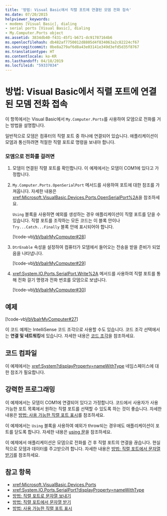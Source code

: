 ```yaml
---
title: '방법: Visual Basic에서 직렬 포트에 연결된 모뎀 전화 접속'
ms.date: 07/20/2015
helpviewer_keywords:
- modems [Visual Basic], dialing
- serial ports [Visual Basic], dialing
- My.Computer.Ports object
ms.assetid: 3834db40-f431-45f1-b671-dc91787164b6
ms.openlocfilehash: db482af7750012d8805d4f834063a2c82224cf67
ms.sourcegitcommit: 0be8a279af6d8a43e03141e349d3efd5d35f8767
ms.translationtype: HT
ms.contentlocale: ko-KR
ms.lasthandoff: 04/18/2019
ms.locfileid: "59337034"
---
```

# <a name="how-to-dial-modems-attached-to-serial-ports-in-visual-basic"></a>방법: Visual Basic에서 직렬 포트에 연결된 모뎀 전화 접속
이 항목에서는 Visual Basic에서 `My.Computer.Ports`를 사용하여 모뎀으로 전화를 거는 방법을 설명합니다.  
  
 일반적으로 모뎀은 컴퓨터의 직렬 포트 중 하나에 연결되어 있습니다. 애플리케이션이 모뎀과 통신하려면 적절한 직렬 포트로 명령을 보내야 합니다.  
  
### <a name="to-dial-a-modem"></a>모뎀으로 전화를 걸려면  
  
1. 모뎀이 연결된 직렬 포트를 확인합니다. 이 예제에서는 모뎀이 COM1에 있다고 가정합니다.  
  
2. `My.Computer.Ports.OpenSerialPort` 메서드를 사용하여 포트에 대한 참조를 가져옵니다. 자세한 내용은 <xref:Microsoft.VisualBasic.Devices.Ports.OpenSerialPort%2A>을 참조하세요.  
  
     `Using` 블록을 사용하면 예외를 생성하는 경우 애플리케이션이 직렬 포트를 닫을 수 있습니다. 직렬 포트를 조작하는 모든 코드는 이 블록 안이나 `Try...Catch...Finally` 블록 안에 표시되어야 합니다.  
  
     [!code-vb[VbVbalrMyComputer#28](~/samples/snippets/visualbasic/VS_Snippets_VBCSharp/VbVbalrMyComputer/VB/Class2.vb#28)]  
  
3. `DtrEnable` 속성을 설정하여 컴퓨터가 모뎀에서 들어오는 전송을 받을 준비가 되었음을 나타냅니다.  
  
     [!code-vb[VbVbalrMyComputer#29](~/samples/snippets/visualbasic/VS_Snippets_VBCSharp/VbVbalrMyComputer/VB/Class2.vb#29)]  
  
4. <xref:System.IO.Ports.SerialPort.Write%2A> 메서드를 사용하여 직렬 포트를 통해 전화 걸기 명령과 전화 번호를 모뎀으로 보냅니다.  
  
     [!code-vb[VbVbalrMyComputer#30](~/samples/snippets/visualbasic/VS_Snippets_VBCSharp/VbVbalrMyComputer/VB/Class2.vb#30)]  
  
## <a name="example"></a>예제  
 [!code-vb[VbVbalrMyComputer#27](~/samples/snippets/visualbasic/VS_Snippets_VBCSharp/VbVbalrMyComputer/VB/Class2.vb#27)]  
  
 이 코드 예제는 IntelliSense 코드 조각으로 사용할 수도 있습니다. 코드 조각 선택에서는 **연결 및 네트워킹**에 있습니다. 자세한 내용은 [코드 조각](/visualstudio/ide/code-snippets)을 참조하세요.  
  
## <a name="compiling-the-code"></a>코드 컴파일  
 이 예제에서는 <xref:System?displayProperty=nameWithType> 네임스페이스에 대한 참조가 필요합니다.  
  
## <a name="robust-programming"></a>강력한 프로그래밍  
 이 예제에서는 모뎀이 COM1에 연결되어 있다고 가정합니다. 코드에서 사용자가 사용 가능한 포트 목록에서 원하는 직렬 포트를 선택할 수 있도록 하는 것이 좋습니다. 자세한 내용은 [방법: 사용 가능한 직렬 포트 표시](../../../../visual-basic/developing-apps/programming/computer-resources/how-to-show-available-serial-ports.md)를 참조하세요.  
  
 이 예제에서는 `Using` 블록을 사용하여 예외가 throw되는 경우에도 애플리케이션이 포트를 닫도록 합니다. 자세한 내용은 [using 문](../../../../visual-basic/language-reference/statements/using-statement.md)을 참조하세요.  
  
 이 예제에서 애플리케이션은 모뎀으로 전화를 건 후 직렬 포트의 연결을 끊습니다. 현실적으로 모뎀과 데이터를 주고받으려 합니다. 자세한 내용은 [방법: 직렬 포트에서 문자열 받기](../../../../visual-basic/developing-apps/programming/computer-resources/how-to-receive-strings-from-serial-ports.md)를 참조하세요.  
  
## <a name="see-also"></a>참고 항목

- <xref:Microsoft.VisualBasic.Devices.Ports>
- <xref:System.IO.Ports.SerialPort?displayProperty=nameWithType>
- [방법: 직렬 포트로 문자열 보내기](../../../../visual-basic/developing-apps/programming/computer-resources/how-to-send-strings-to-serial-ports.md)
- [방법: 직렬 포트에서 문자열 받기](../../../../visual-basic/developing-apps/programming/computer-resources/how-to-receive-strings-from-serial-ports.md)
- [방법: 사용 가능한 직렬 포트 표시](../../../../visual-basic/developing-apps/programming/computer-resources/how-to-show-available-serial-ports.md)
